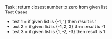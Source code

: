 Task : return closest number to zero from given list<br/>
Test Cases
- test 1 = if given list is {-1, 1} then result is 1
- test 2 = if given list is {-1, 2, 3} then result is -1
- test 3 = if given list is {1, -2, -3} then result is 1
